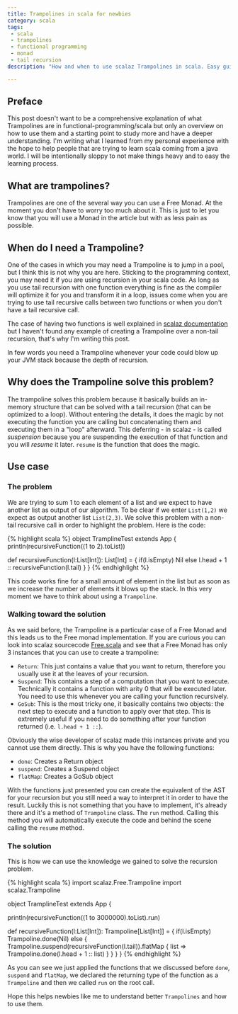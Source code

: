```yaml
---
title: Trampolines in scala for newbies
category: scala
tags:
 - scala
 - trampolines
 - functional programming
 - monad
 - tail recursion
description: "How and when to use scalaz Trampolines in scala. Easy guide with explanation."

---
```


## Preface

This post doesn't want to be a comprehensive explanation of what Trampolines are in functional-programming/scala but only an overview on how to use them and a starting point to study more and have a deeper understanding.
I'm writing what I learned from my personal experience with the hope to help people that are trying to learn scala coming from a java world. I will be
intentionally sloppy to not make things heavy and to easy the learning process.

## What are trampolines?

Trampolines are one of the several way you can use a Free Monad. At the moment you don't have to worry too much about it. This is just to let you know that
you will use a Monad in the article but with as less pain as possible.

## When do I need a Trampoline?

One of the cases in which you may need a Trampoline is to jump in a pool, but I think this is not why you are here.
Sticking to the programming context, you may need it if you are using recursion in your scala code. As long as you use tail recursion with one function
everything is fine as the compiler will optimize it for you and transform it in a loop, issues come when you are trying to use tail recursive calls between two
functions or when you don't have a tail recursive call.

The case of having two functions is well explained in [scalaz documentation](http://eed3si9n.com/learning-scalaz/Stackless+Scala+with+Free+Monads.html)
but I haven't found any example of creating a Trampoline over a non-tail recursion, that's why I'm writing this post.

In few words you need a Trampoline whenever your code could blow up your JVM stack because the depth of recursion.

## Why does the Trampoline solve this problem?

The trampoline solves this problem because it basically builds an in-memory structure that can be solved with a tail recursion (that can be optimized to a loop).
Without entering the details, it does the magic by not executing the function you are calling but concatenating them and executing them in a "loop" afterward.
This deferring - in scalaz - is called _suspension_ because you are suspending the execution of that function and you will _resume_ it later. `resume` is
the function that does the magic.

## Use case

### The problem

We are trying to sum 1 to each element of a list and we expect to have another list as output of our algorithm. To be clear if we enter `List(1,2)` we expect as
output another list `List(2,3)`. We solve this problem with a non-tail recursive call in order to highlight the problem. Here is the code:

{% highlight scala %}
object TramplineTest extends App {
  println(recursiveFunction((1 to 2).toList))

  def recursiveFunction(l:List[Int]): List[Int] = {
    if(l.isEmpty) Nil
    else l.head + 1 :: recursiveFunction(l.tail)
  }
}
{% endhighlight %}

This code works fine for a small amount of element in the list but as soon as we increase the number of elements it blows up the stack. In this very moment we have to think about using a `Trampoline`.

### Walking toward the solution

As we said before, the Trampoline is a particular case of a Free Monad and this leads us to the Free monad implementation. If you are curious you can look into
scalaz sourcecode [Free.scala](https://github.com/scalaz/scalaz/blob/series/7.2.x/core/src/main/scala/scalaz/Free.scala) and see that a Free Monad has only 3
instances that you can use to create a trampoline:

- `Return`: This just contains a value that you want to return, therefore you usually use it at the leaves of your recursion.
- `Suspend`: This contains a step of a computation that you want to execute. Technically it contains a function with arity 0 that will be executed later. You need to use this
 whenever you are calling your function recursively.
- `GoSub`: This is the most tricky one, it basically contains two objects: the next step to execute and a function to apply over that step. This is extremely useful
 if you need to do something after your function returned (i.e. `l.head + 1 ::`).

Obviously the wise developer of scalaz made this instances private and you cannot use them directly. This is why you have the following functions:

- `done`: Creates a Return object
- `suspend`: Creates a Suspend object
- `flatMap`: Creates a GoSub object

With the functions just presented you can create the equivalent of the AST for your recursion but you still need a way to interpret it in order to have the
result. Luckily this is not something that you have to implement, it's already there and it's a method of `Trampoline` class. The `run` method. Calling this
method you will automatically execute the code and behind the scene calling the `resume` method.

### The solution

This is how we can use the knowledge we gained to solve the recursion problem.

{% highlight scala %}
import scalaz.Free.Trampoline
import scalaz.Trampoline

object TramplineTest extends App {

  println(recursiveFunction((1 to 3000000).toList).run)

  def recursiveFunction(l:List[Int]): Trampoline[List[Int]] = {
    if(l.isEmpty)
      Trampoline.done(Nil)
    else {
      Trampoline.suspend(recursiveFunction(l.tail)).flatMap { list =>
        Trampoline.done(l.head + 1 :: list)
      }
    }
  }
}
{% endhighlight %}

As you can see we just applied the functions that we discussed before `done`, `suspend` and `flatMap`, we declared the returning type of the function
as a `Trampoline` and then we called `run` on the root call.

Hope this helps newbies like me to understand better `Trampolines` and how to use them.
